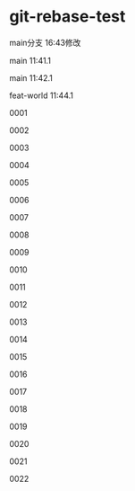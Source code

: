 # git-rebase-test

main分支  16:43修改

main  11:41.1

main  11:42.1

feat-world  11:44.1

0001

0002

0003

0004

0005

0006

0007

0008

0009

0010

0011

0012

0013

0014

0015

0016

0017

0018

0019

0020

0021

0022